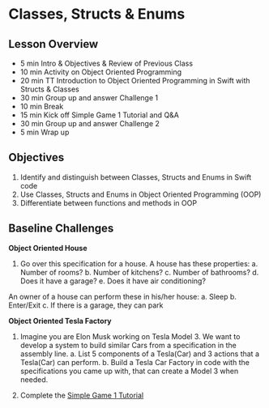 # Classes, Structs & Enums

## Lesson Overview
- 5 min Intro & Objectives & Review of Previous Class
- 10 min Activity on Object Oriented Programming
- 20 min TT Introduction to Object Oriented Programming in Swift with Structs & Classes
- 30 min Group up and answer Challenge 1
- 10 min Break
- 15 min Kick off Simple Game 1 Tutorial and Q&A
- 30 min Group up and answer Challenge 2
- 5 min Wrap up


## Objectives
1. Identify and distinguish between Classes, Structs and Enums in Swift code
2. Use Classes, Structs and Enums in Object Oriented Programming (OOP)
3. Differentiate between functions and methods in OOP

## Baseline Challenges

**Object Oriented House**
1. Go over this specification for a house.
A house has these properties:
  a. Number of rooms?
  b. Number of kitchens?
  c. Number of bathrooms?
  d. Does it have a garage?
  e. Does it have air conditioning?

An owner of a house can perform these in his/her house:
  a. Sleep
  b. Enter/Exit
  c. If there is a garage, they can park

**Object Oriented Tesla Factory**
1. Imagine you are Elon Musk working on Tesla Model 3. We want to develop a system to build similar Cars from a specification in the assembly line.
  a. List 5 components of a Tesla(Car) and 3 actions that a Tesla(Car) can perform.
  b. Build a Tesla Car Factory in code with the specifications you came up with, that can create a Model 3 when needed.

1. Complete the [Simple Game 1 Tutorial]()

